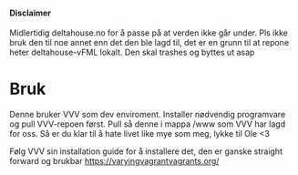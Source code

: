 #### Disclaimer

Midlertidig deltahouse.no for å passe på at verden ikke går under. Pls ikke bruk den til noe annet enn det den ble lagd til, det er en grunn til at repone heter deltahouse-vFML lokalt. Den skal trashes og byttes ut asap

# Bruk
Denne bruker VVV som dev enviroment. Installer nødvendig programvare og pull VVV-repoen først. Pull så denne i mappa /www som VVV har lagd for oss. Så er du klar til å hate livet like mye som meg, lykke til Ole <3

Følg VVV sin installation guide for å installere det, den er ganske straight forward og brukbar 
https://varyingvagrantvagrants.org/
